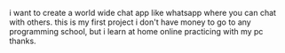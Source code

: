 i want to create a world wide chat app like whatsapp where you can chat with others.
this is my first project i don't have money to go to any programming school, but i learn at home online practicing with my pc
thanks.
